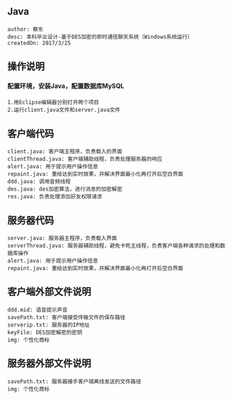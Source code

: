 ## Java

    author: 蔡东
    desc: 本科毕业设计-基于DES加密的即时通信聊天系统（Windows系统运行）
    createdOn: 2017/3/25

## 操作说明 
#### 配置环境，安装Java，配置数据库MySQL
    
    1.用Eclipse编辑器分别打开两个项目
    2.运行client.java文件和server.java文件
    
##  客户端代码

    client.java: 客户端主程序，负责载入的界面
    clientThread.java: 客户端辅助线程，负责处理服务器的响应
    alert.java: 用于提示用户操作信息
    repaint.java: 重绘达到实时效果，并解决界面最小化再打开后空白界面
    ddd.java: 调用音频线程
    des.java: des加密算法，进行消息的加密解密
    res.java: 负责处理添加好友权限请求

## 服务器代码

    server.java: 服务器主程序，负责载入界面
    serverThread.java: 服务器辅助线程，避免卡死主线程，负责客户端各种请求的处理和数据库操作
    alert.java: 用于提示用户操作信息
    repaint.java: 重绘达到实时效果，并解决界面最小化再打开后空白界面

## 客户端外部文件说明

    ddd.mid: 语音提示声音
    savePath.txt: 客户端接受传输文件的保存路径
    serverip.txt: 服务器的IP地址
    keyFile: DES加密解密的密钥
    img: 个性化商标
    
##  服务器外部文件说明

    savePath.txt: 服务器接手客户端离线发送的文件路径
    img: 个性化商标
    
